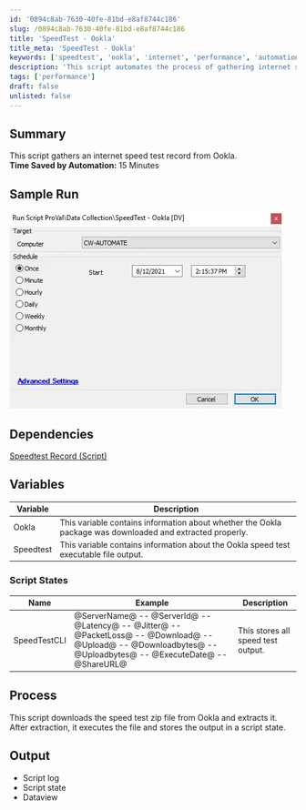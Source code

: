 ```yaml
---
id: '0894c8ab-7630-40fe-81bd-e8af8744c186'
slug: /0894c8ab-7630-40fe-81bd-e8af8744c186
title: 'SpeedTest - Ookla'
title_meta: 'SpeedTest - Ookla'
keywords: ['speedtest', 'ookla', 'internet', 'performance', 'automation']
description: 'This script automates the process of gathering internet speed test records from Ookla, saving time and providing accurate performance metrics. It downloads and executes the speed test, storing the results for further analysis.'
tags: ['performance']
draft: false
unlisted: false
---
```


## Summary

This script gathers an internet speed test record from Ookla.  
**Time Saved by Automation:** 15 Minutes

## Sample Run

![Sample Run](../../../static/img/docs/0894c8ab-7630-40fe-81bd-e8af8744c186/image_1.webp)

## Dependencies

[Speedtest Record (Script)](/docs/a15c39f0-c19e-413a-8d21-7ea44529be05)

## Variables

| Variable   | Description                                                                 |
|------------|-----------------------------------------------------------------------------|
| Ookla      | This variable contains information about whether the Ookla package was downloaded and extracted properly. |
| Speedtest  | This variable contains information about the Ookla speed test executable file output. |

### Script States

| Name         | Example                                                                                  | Description                     |
|--------------|------------------------------------------------------------------------------------------|---------------------------------|
| SpeedTestCLI | @ServerName@ -- @ServerId@ -- @Latency@ -- @Jitter@ -- @PacketLoss@ -- @Download@ -- @Upload@ -- @Downloadbytes@ -- @Uploadbytes@ -- @ExecuteDate@ -- @ShareURL@ | This stores all speed test output. |

## Process

This script downloads the speed test zip file from Ookla and extracts it. After extraction, it executes the file and stores the output in a script state.

## Output

- Script log
- Script state
- Dataview
